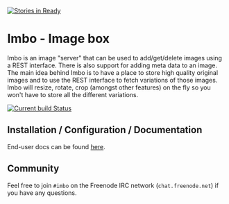 [![Stories in Ready](https://badge.waffle.io/beherca/imbo.png?label=ready&title=Ready)](https://waffle.io/beherca/imbo)
# Imbo - Image box
Imbo is an image "server" that can be used to add/get/delete images using a REST interface. There is also support for adding meta data to an image. The main idea behind Imbo is to have a place to store high quality original images and to use the REST interface to fetch variations of those images. Imbo will resize, rotate, crop (amongst other features) on the fly so you won't have to store all the different variations.

[![Current build Status](https://secure.travis-ci.org/imbo/imbo.png)](http://travis-ci.org/imbo/imbo)

## Installation / Configuration / Documentation
End-user docs can be found [here](http://docs.imbo-project.org/en/latest/).

## Community
Feel free to join `#imbo` on the Freenode IRC network (`chat.freenode.net`) if you have any questions.
